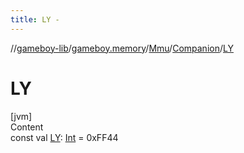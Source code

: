 ```yaml
---
title: LY -
---
```

//[gameboy-lib](../../../index.md)/[gameboy.memory](../../index.md)/[Mmu](../index.md)/[Companion](index.md)/[LY](-l-y.md)



# LY  
[jvm]  
Content  
const val [LY](-l-y.md): [Int](https://kotlinlang.org/api/latest/jvm/stdlib/kotlin/-int/index.html) = 0xFF44  



